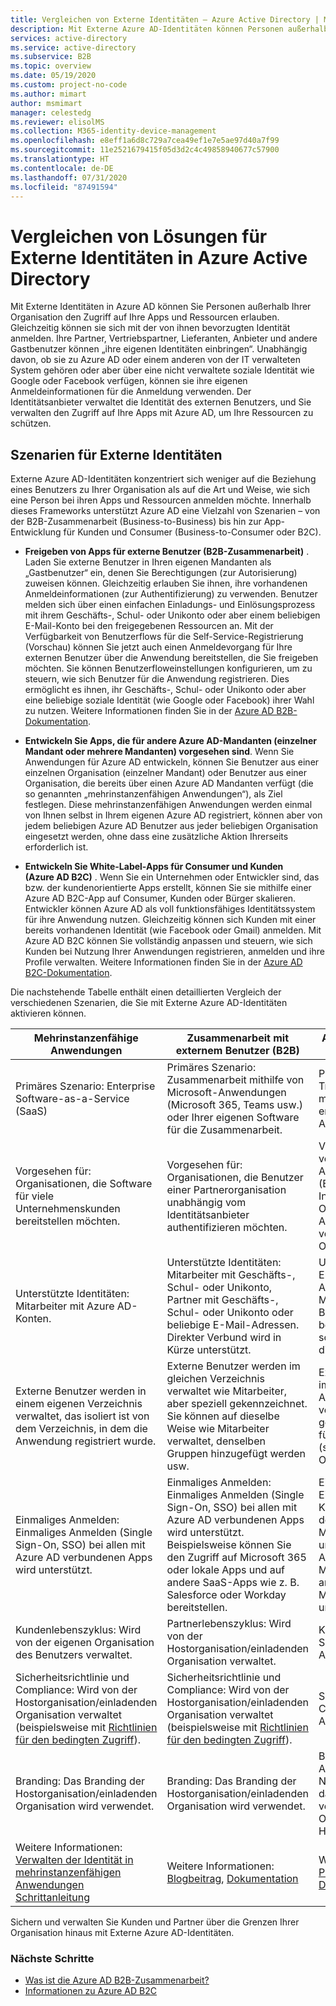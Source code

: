 ```yaml
---
title: Vergleichen von Externe Identitäten – Azure Active Directory | Microsoft-Dokumentation
description: Mit Externe Azure AD-Identitäten können Personen außerhalb Ihrer Organisation auf Ihre Apps und Ressourcen unter Verwendung ihrer eigenen Identität zugreifen. Vergleichen Sie Lösungen für Externe Identitäten, einschließlich Azure Active Directory B2B-Zusammenarbeit und Azure AD B2C.
services: active-directory
ms.service: active-directory
ms.subservice: B2B
ms.topic: overview
ms.date: 05/19/2020
ms.custom: project-no-code
ms.author: mimart
author: msmimart
manager: celestedg
ms.reviewer: elisolMS
ms.collection: M365-identity-device-management
ms.openlocfilehash: e8eff1a6d8c729a7cea49ef1e7e5ae97d40a7f99
ms.sourcegitcommit: 11e2521679415f05d3d2c4c49858940677c57900
ms.translationtype: HT
ms.contentlocale: de-DE
ms.lasthandoff: 07/31/2020
ms.locfileid: "87491594"
---
```

# <a name="compare-solutions-for-external-identities-in-azure-active-directory"></a>Vergleichen von Lösungen für Externe Identitäten in Azure Active Directory

Mit Externe Identitäten in Azure AD können Sie Personen außerhalb Ihrer Organisation den Zugriff auf Ihre Apps und Ressourcen erlauben. Gleichzeitig können sie sich mit der von ihnen bevorzugten Identität anmelden. Ihre Partner, Vertriebspartner, Lieferanten, Anbieter und andere Gastbenutzer können „ihre eigenen Identitäten einbringen“. Unabhängig davon, ob sie zu Azure AD oder einem anderen von der IT verwalteten System gehören oder aber über eine nicht verwaltete soziale Identität wie Google oder Facebook verfügen, können sie ihre eigenen Anmeldeinformationen für die Anmeldung verwenden. Der Identitätsanbieter verwaltet die Identität des externen Benutzers, und Sie verwalten den Zugriff auf Ihre Apps mit Azure AD, um Ihre Ressourcen zu schützen. 

## <a name="external-identities-scenarios"></a>Szenarien für Externe Identitäten

Externe Azure AD-Identitäten konzentriert sich weniger auf die Beziehung eines Benutzers zu Ihrer Organisation als auf die Art und Weise, wie sich eine Person bei ihren Apps und Ressourcen anmelden möchte. Innerhalb dieses Frameworks unterstützt Azure AD eine Vielzahl von Szenarien – von der B2B-Zusammenarbeit (Business-to-Business) bis hin zur App-Entwicklung für Kunden und Consumer (Business-to-Consumer oder B2C).

- **Freigeben von Apps für externe Benutzer (B2B-Zusammenarbeit)** . Laden Sie externe Benutzer in Ihren eigenen Mandanten als „Gastbenutzer“ ein, denen Sie Berechtigungen (zur Autorisierung) zuweisen können. Gleichzeitig erlauben Sie ihnen, ihre vorhandenen Anmeldeinformationen (zur Authentifizierung) zu verwenden. Benutzer melden sich über einen einfachen Einladungs- und Einlösungsprozess mit ihrem Geschäfts-, Schul- oder Unikonto oder aber einem beliebigen E-Mail-Konto bei den freigegebenen Ressourcen an. Mit der Verfügbarkeit von Benutzerflows für die Self-Service-Registrierung (Vorschau) können Sie jetzt auch einen Anmeldevorgang für Ihre externen Benutzer über die Anwendung bereitstellen, die Sie freigeben möchten. Sie können Benutzerfloweinstellungen konfigurieren, um zu steuern, wie sich Benutzer für die Anwendung registrieren. Dies ermöglicht es ihnen, ihr Geschäfts-, Schul- oder Unikonto oder aber eine beliebige soziale Identität (wie Google oder Facebook) ihrer Wahl zu nutzen.  Weitere Informationen finden Sie in der [Azure AD B2B-Dokumentation](index.yml).

- **Entwickeln Sie Apps, die für andere Azure AD-Mandanten (einzelner Mandant oder mehrere Mandanten) vorgesehen sind**. Wenn Sie Anwendungen für Azure AD entwickeln, können Sie Benutzer aus einer einzelnen Organisation (einzelner Mandant) oder Benutzer aus einer Organisation, die bereits über einen Azure AD Mandanten verfügt (die so genannten „mehrinstanzenfähigen Anwendungen“), als Ziel festlegen. Diese mehrinstanzenfähigen Anwendungen werden einmal von Ihnen selbst in Ihrem eigenen Azure AD registriert, können aber von jedem beliebigen Azure AD Benutzer aus jeder beliebigen Organisation eingesetzt werden, ohne dass eine zusätzliche Aktion Ihrerseits erforderlich ist.

- **Entwickeln Sie White-Label-Apps für Consumer und Kunden (Azure AD B2C)** . Wenn Sie ein Unternehmen oder Entwickler sind, das bzw. der kundenorientierte Apps erstellt, können Sie sie mithilfe einer Azure AD B2C-App auf Consumer, Kunden oder Bürger skalieren. Entwickler können Azure AD als voll funktionsfähiges Identitätssystem für ihre Anwendung nutzen. Gleichzeitig können sich Kunden mit einer bereits vorhandenen Identität (wie Facebook oder Gmail) anmelden. Mit Azure AD B2C können Sie vollständig anpassen und steuern, wie sich Kunden bei Nutzung Ihrer Anwendungen registrieren, anmelden und ihre Profile verwalten. Weitere Informationen finden Sie in der [Azure AD B2C-Dokumentation](https://docs.microsoft.com/azure/active-directory-b2c/).

Die nachstehende Tabelle enthält einen detaillierten Vergleich der verschiedenen Szenarien, die Sie mit Externe Azure AD-Identitäten aktivieren können.

| Mehrinstanzenfähige Anwendungen  | Zusammenarbeit mit externem Benutzer (B2B) | Apps für Consumer oder Kunden (B2C)  |
| ---- | --- | --- |
| Primäres Szenario: Enterprise Software-as-a-Service (SaaS) | Primäres Szenario: Zusammenarbeit mithilfe von Microsoft-Anwendungen (Microsoft 365, Teams usw.) oder Ihrer eigenen Software für die Zusammenarbeit.  | Primäres Szenario: Transaktionsanwendungen mit benutzerdefiniert entwickelten Anwendungen.   |
| Vorgesehen für: Organisationen, die Software für viele Unternehmenskunden bereitstellen möchten.    | Vorgesehen für: Organisationen, die Benutzer einer Partnerorganisation unabhängig vom Identitätsanbieter authentifizieren möchten.    | Vorgesehen für: Einladung von Kunden Ihrer mobilen Apps und Web-Apps (Einzelpersonen, Institutionen oder Organisationen) in ein Azure AD Verzeichnis, das vom Verzeichnis Ihrer Organisation getrennt ist. |
| Unterstützte Identitäten: Mitarbeiter mit Azure AD-Konten. | Unterstützte Identitäten: Mitarbeiter mit Geschäfts-, Schul- oder Unikonto, Partner mit Geschäfts-, Schul- oder Unikonto oder beliebige E-Mail-Adressen. Direkter Verbund wird in Kürze unterstützt.      | Unterstützte Identitäten: Endbenutzer mit lokalem Anwendungskonto (E-Mail-Adresse oder Benutzername) oder eine beliebige unterstützte soziale Identität mit direktem Verbund.       |
| Externe Benutzer werden in einem eigenen Verzeichnis verwaltet, das isoliert ist von dem Verzeichnis, in dem die Anwendung registriert wurde.    | Externe Benutzer werden im gleichen Verzeichnis verwaltet wie Mitarbeiter, aber speziell gekennzeichnet. Sie können auf dieselbe Weise wie Mitarbeiter verwaltet, denselben Gruppen hinzugefügt werden usw.    | Externe Benutzer werden im Anwendungsverzeichnis verwaltet. Sie werden getrennt vom Verzeichnis für Mitarbeiter und Partner (sofern vorhanden) der Organisation verwaltet.  |
| Einmaliges Anmelden: Einmaliges Anmelden (Single Sign-On, SSO) bei allen mit Azure AD verbundenen Apps wird unterstützt.          | Einmaliges Anmelden: Einmaliges Anmelden (Single Sign-On, SSO) bei allen mit Azure AD verbundenen Apps wird unterstützt. Beispielsweise können Sie den Zugriff auf Microsoft 365 oder lokale Apps und auf andere SaaS-Apps wie z. B. Salesforce oder Workday bereitstellen.    | Einmaliges Anmelden: Einmaliges Anmelden bei Kunden-Apps innerhalb der Azure AD B2C-Mandanten wird unterstützt. Einmaliges Anmelden bei Microsoft 365 oder anderen SaaS-Apps von Microsoft wird nicht unterstützt.    |
| Kundenlebenszyklus: Wird von der eigenen Organisation des Benutzers verwaltet.      | Partnerlebenszyklus: Wird von der Hostorganisation/einladenden Organisation verwaltet.    | Kundenlebenszyklus: Self-Service oder von der Anwendung verwaltet.      |
| Sicherheitsrichtlinie und Compliance: Wird von der Hostorganisation/einladenden Organisation verwaltet (beispielsweise mit [Richtlinien für den bedingten Zugriff](https://docs.microsoft.com/azure/active-directory/b2b/conditional-access)).           | Sicherheitsrichtlinie und Compliance: Wird von der Hostorganisation/einladenden Organisation verwaltet (beispielsweise mit [Richtlinien für den bedingten Zugriff](https://docs.microsoft.com/azure/active-directory/b2b/conditional-access)). | Sicherheitsrichtlinie und Compliance: Von der Anwendung verwaltet.        |
| Branding: Das Branding der Hostorganisation/einladenden Organisation wird verwendet.   | Branding: Das Branding der Hostorganisation/einladenden Organisation wird verwendet.    | Branding: Von der Anwendung verwaltet. Normalerweise wird eher das Produktbranding verwendet, und die Organisation tritt in den Hintergrund.   |
| Weitere Informationen: [Verwalten der Identität in mehrinstanzenfähigen Anwendungen](https://docs.microsoft.com/azure/architecture/multitenant-identity/) [Schrittanleitung](https://docs.microsoft.com/azure/active-directory/develop/howto-convert-app-to-be-multi-tenant) | Weitere Informationen: [Blogbeitrag](https://blogs.technet.microsoft.com/enterprisemobility/2017/02/01/azure-ad-b2b-new-updates-make-cross-business-collab-easy/), [Dokumentation](what-is-b2b.md)                   | Weitere Informationen: [Produktseite](https://azure.microsoft.com/services/active-directory-b2c/), [Dokumentation](https://docs.microsoft.com/azure/active-directory-b2c/)       |

Sichern und verwalten Sie Kunden und Partner über die Grenzen Ihrer Organisation hinaus mit Externe Azure AD-Identitäten.

### <a name="next-steps"></a>Nächste Schritte

- [Was ist die Azure AD B2B-Zusammenarbeit?](what-is-b2b.md)
- [Informationen zu Azure AD B2C](https://docs.microsoft.com/azure/active-directory-b2c/overview)
